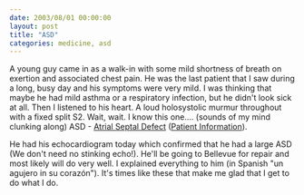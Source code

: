 ```yaml
---
date: 2003/08/01 00:00:00
layout: post
title: "ASD"
categories: medicine, asd
---
```

A young guy came in as a walk-in with some mild shortness of breath on exertion and associated chest pain. He was the last patient that I saw during a long, busy day and his symptoms were very mild. I was thinking that maybe he had mild asthma or a respiratory infection, but he didn't look sick at all. Then I listened to his heart. A loud holosystolic murmur throughout with a fixed split S2. Wait, wait. I know this one.... (sounds of my mind clunking along) ASD - [Atrial Septal Defect](http://www.heartpoint.com/congasd.html) ([Patient Information](http://www.ucsfhealth.org/childrens/medical_services/heart_center/congenital/conditions/atrial/signs.html)).

He had his echocardiogram today which confirmed that he had a large ASD (We don't need no stinking echo!). He'll be going to Bellevue for repair and most likely will do very well. I explained everything to him (in Spanish "un agujero in su coraz&oacute;n"). It's times like these that make me glad that I get to do what I do.
